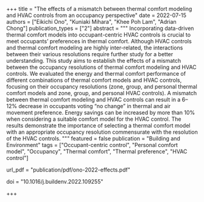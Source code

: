 +++
title = "The effects of a mismatch between thermal comfort modeling and HVAC controls from an occupancy perspective"
date = 2022-07-15
authors = ["Eikichi Ono", "Kuniaki Mihara", "Khee Poh Lam", "Adrian Chong"]
publication_types = ["2"]
abstract = """
Incorporating data-driven thermal comfort models into occupant-centric HVAC controls is crucial to meet occupants’ preferences in thermal comfort. Although HVAC controls and thermal comfort modeling are highly inter-related, the interactions between their various resolutions require further study for a better understanding. This study aims to establish the effects of a mismatch between the occupancy resolutions of thermal comfort modeling and HVAC controls. We evaluated the energy and thermal comfort performance of different combinations of thermal comfort models and HVAC controls, focusing on their occupancy resolutions (zone, group, and personal thermal comfort models and zone, group, and personal HVAC controls). A mismatch between thermal comfort modeling and HVAC controls can result in a 6–12% decrease in occupants voting “no change” in thermal and air movement preference. Energy savings can be increased by more than 10% when considering a suitable comfort model for the HVAC control. The results demonstrate the importance of selecting a thermal comfort model with an appropriate occupancy resolution commensurate with the resolution of the HVAC controls.
"""
featured = false
publication = "Building and Environment"
tags = ["Occupant-centric control", "Personal comfort model", "Occupancy", "Thermal comfort", "Thermal preference", "HVAC control"]

url_pdf = "publication/pdf/ono-2022-effects.pdf"

doi = "10.1016/j.buildenv.2022.109255"

+++


